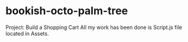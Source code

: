 # bookish-octo-palm-tree
Project: Build a Shopping Cart
All my work has been done is Script.js file located in Assets.

